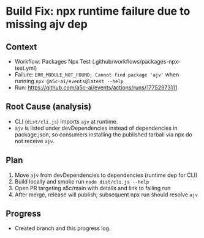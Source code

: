 # Build Fix: npx runtime failure due to missing ajv dep

## Context

- Workflow: Packages Npx Test (.github/workflows/packages-npx-test.yml)
- Failure: `ERR_MODULE_NOT_FOUND: Cannot find package 'ajv'` when running `npx @a5c-ai/events@latest --help`
- Run: https://github.com/a5c-ai/events/actions/runs/17752973111

## Root Cause (analysis)

- CLI (`dist/cli.js`) imports `ajv` at runtime.
- `ajv` is listed under devDependencies instead of dependencies in package.json, so consumers installing the published tarball via npx do not receive `ajv`.

## Plan

1. Move `ajv` from devDependencies to dependencies (runtime dep for CLI)
2. Build locally and smoke run `node dist/cli.js --help`
3. Open PR targeting a5c/main with details and link to failing run
4. After merge, release will publish; subsequent npx run should resolve `ajv`

## Progress

- Created branch and this progress log.
